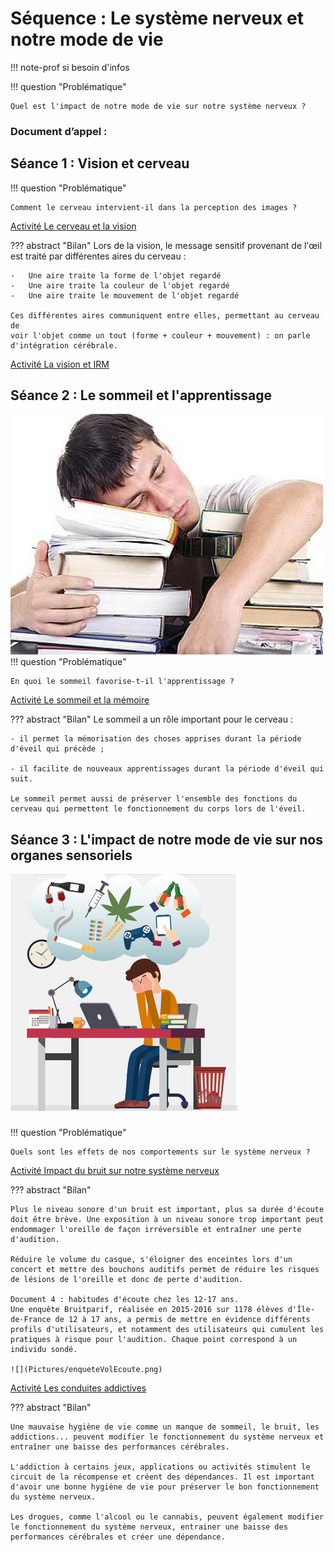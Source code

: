 # Séquence : Le système nerveux et notre mode de vie

!!! note-prof
    si besoin d'infos


!!! question "Problématique"

    Quel est l'impact de notre mode de vie sur notre système nerveux ? 

    
### Document d’appel :



## Séance 1 : Vision et cerveau

!!! question "Problématique"

    Comment le cerveau intervient-il dans la perception des images ?

[Activité Le cerveau et la vision](../cerveauVision)




??? abstract "Bilan"
    Lors de la vision, le message sensitif provenant de l'œil est traité par
    différentes aires du cerveau :

    -   Une aire traite la forme de l'objet regardé
    -   Une aire traite la couleur de l'objet regardé
    -   Une aire traite le mouvement de l'objet regardé

    Ces différentes aires communiquent entre elles, permettant au cerveau de
    voir l'objet comme un tout (forme + couleur + mouvement) : on parle
    d'intégration cérébrale.

[Activité La vision et IRM](../visionCheese)


## Séance 2 : Le sommeil et l'apprentissage

![](Pictures/illustrationSommeil.png)
!!! question "Problématique"

    En quoi le sommeil favorise-t-il l'apprentissage ?



[Activité Le sommeil et la mémoire](../sommeil)




??? abstract "Bilan"
    Le sommeil a un rôle important pour le cerveau :

    - il permet la mémorisation des choses apprises durant la période
    d'éveil qui précède ;

    - il facilite de nouveaux apprentissages durant la période d'éveil qui suit.

    Le sommeil permet aussi de préserver l'ensemble des fonctions du cerveau qui permettent le fonctionnement du corps lors de l'éveil.

## Séance 3 : L'impact de notre mode de vie sur nos organes sensoriels


![](Pictures/illustrationsImpactModesVieSN.png)

!!! question "Problématique"

    Quels sont les effets de nos comportements sur le système nerveux ?



[Activité Impact du bruit sur notre système nerveux](../bruit)

??? abstract "Bilan"

    Plus le niveau sonore d'un bruit est important, plus sa durée d'écoute doit être brève. Une exposition à un niveau sonore trop important peut endommager l'oreille de façon irréversible et entraîner une perte d'audition.

    Réduire le volume du casque, s'éloigner des enceintes lors d'un concert et mettre des bouchons auditifs permet de réduire les risques de lésions de l'oreille et donc de perte d'audition.

    Document 4 : habitudes d'écoute chez les 12-17 ans.
    Une enquête Bruitparif, réalisée en 2015-2016 sur 1178 élèves d'Île-de-France de 12 à 17 ans, a permis de mettre en évidence différents profils d'utilisateurs, et notamment des utilisateurs qui cumulent les pratiques à risque pour l'audition. Chaque point correspond à un individu sondé.

    ![](Pictures/enqueteVolEcoute.png)



[Activité Les conduites addictives](../addictions)



??? abstract "Bilan"

    Une mauvaise hygiène de vie comme un manque de sommeil, le bruit, les addictions... peuvent modifier le fonctionnement du système nerveux et entraîner une baisse des performances cérébrales.

    L'addiction à certains jeux, applications ou activités stimulent le circuit de la récompense et créent des dépendances. Il est important d'avoir une bonne hygiène de vie pour préserver le bon fonctionnement du système nerveux.

    Les drogues, comme l'alcool ou le cannabis, peuvent également modifier le fonctionnement du système nerveux, entrainer une baisse des performances cérébrales et créer une dépendance.
